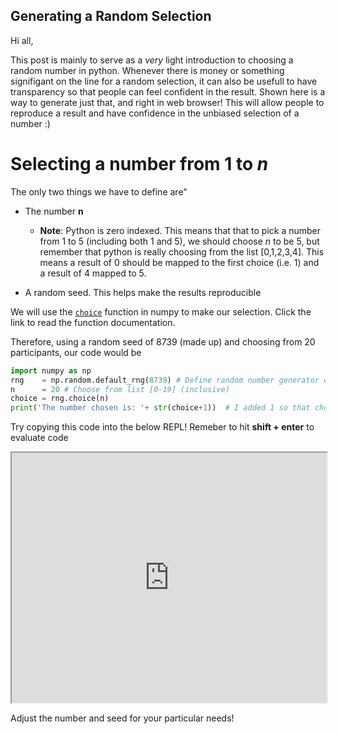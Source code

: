 ## Generating a Random Selection

Hi all, 

This post is mainly to serve as a *very* light introduction to choosing a random number in python. Whenever there is money or something signifigant on the line for a random selection, it can also be usefull to have transparency so that people can feel confident in the result. Shown here is a way to generate just that, and right in web browser! This will allow people to reproduce a result and have confidence in the unbiased selection of a number :)

# Selecting a number from 1 to *n*

The only two things we have to define are"
 
 * The number **n** 
    * **Note**: Python is zero indexed. This means that that to pick a number from 1 to 5 (including both 1 and 5), we should choose *n* to be 5, but remember that python is really choosing from the list [0,1,2,3,4]. This means a result of 0 should be mapped to the first choice (i.e. 1) and a result of 4 mapped to 5.

 * A random seed. This helps make the results reproducible

We will use the [`choice`](https://numpy.org/doc/stable/reference/random/generated/numpy.random.Generator.choice.html) function in numpy to make our selection. Click the link to read the function documentation. 

Therefore, using a random seed of 8739 (made up) and choosing from 20 participants, our code would be

```python
import numpy as np
rng    = np.random.default_rng(8739) # Define random number generator with seed
n      = 20 # Choose from list [0-19] (inclusive)
choice = rng.choice(n)
print('The number chosen is: '+ str(choice+1))  # I added 1 so that choice 1-20
```

Try copying this code into the below REPL! Remeber to hit **shift + enter** to evaluate code

<iframe
  src="https://jupyterlite.github.io/demo/repl/index.html?kernel=python&toolbar=1"
  width="100%"
  height="400px"
></iframe>

Adjust the number and seed for your particular needs!

